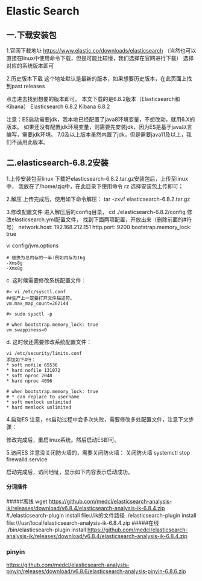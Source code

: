 # Elastic Search

## 一.下载安装包
1.官网下载地址
https://www.elastic.co/downloads/elasticsearch （当然也可以直接在linux中使用命令下载，但是可能比较慢，我们选择在官网进行下载）
选择对应的系统版本即可

2.历史版本下载
这个地址默认是最新的版本，如果想要历史版本，在此页面上找到past releases

点击进去找到想要的版本即可。
本文下载的是6.8.2版本（Elasticsearch和Kibana）
Elasticsearch 6.8.2
Kibana 6.8.2

注意：ES启动需要jdk，我本地已经配置了java8环境变量，不想改动，就用6.X的版本。
如果还没有配置jdk环境变量，则需要先安装jdk，因为ES是基于java以言编写，需要jdk环境。
7.0及以上版本虽然内置了jdk，但是需要java11及以上，我们不适用此版本。

## 二.elasticsearch-6.8.2安装
1.上传安装包至linux
下载好elasticsearch-6.8.2.tar.gz安装包后，上传至linux中，
我放在了/home/zjq中，在此目录下使用命令 rz 选择安装包上传即可；

2.解压
上传完成后，使用如下命令解压：
tar -zxvf elasticsearch-6.8.2.tar.gz

3.修改配置文件
进入解压后的config目录，
cd ./elasticsearch-6.8.2/config
修改elasticsearch.yml配置文件，
找到下面两项配置，开放出来（删除前面的#符号）
network.host: 192.168.212.151
http.port: 9200
bootstrap.memory_lock: true

vi config/jvm.options
```
# 替换为总内存的一半:例如内存为16g
-Xms8g
-Xmx8g
```

c. 这时候需要修改系统配置文件：
```
#> vi /etc/sysctl.conf
##生产上一定要打开文件描述符。
vm.max_map_count=262144

#> sudo sysctl -p

# when bootstrap.memory_lock: true
vm.swappiness=0
```

d. 这时候还需要修改系统配置文件：
```
vi /etc/security/limits.conf
添加如下4行：
* soft nofile 65536
* hard nofile 131072
* soft nproc 2048
* hard nproc 4096

# when bootstrap.memory_lock: true
# * can replace to username
* soft memlock unlimited
* hard memlock unlimited
```

4.启动ES
注意，es启动过程中会多次失败，需要修改多处配置文件，注意下文步骤：

修改完成后，重启linux系统。然后启动ES即可。

5.访问ES
注意没关闭防火墙的，需要关闭防火墙：
关闭防火墙 systemctl stop firewalld.service

启动完成后，访问地址，显示如下内容表示启动成功。

#### 分词插件

#####离线
wget https://github.com/medcl/elasticsearch-analysis-ik/releases/download/v6.8.4/elasticsearch-analysis-ik-6.8.4.zip
#./elasticsearch-plugin install file://ik的文件路径
./elasticsearch-plugin install file:///usr/local/elasticsearch-analysis-ik-6.8.4.zip
#####在线
./bin/elasticsearch-plugin install https://github.com/medcl/elasticsearch-analysis-ik/releases/download/v6.8.4/elasticsearch-analysis-ik-6.8.4.zip

### pinyin
https://github.com/medcl/elasticsearch-analysis-pinyin/releases/download/v6.8.6/elasticsearch-analysis-pinyin-6.8.6.zip
